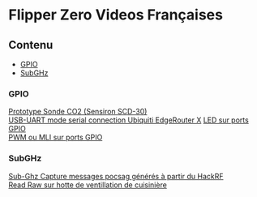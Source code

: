 # Flipper Zero Videos Françaises

## Contenu

* [GPIO](#GPIO)
* [SubGHz](#SubGHz)


### GPIO<a name="GPIO"></a>
<a href="https://www.youtube.com/watch?v=kG5jZiwEDtk">Prototype Sonde CO2 (Sensiron SCD-30)</a>  
<a href="https://www.youtube.com/watch?v=WvaENplg1rs">USB-UART mode serial connection Ubiquiti EdgeRouter X</a>
<a href="https://www.youtube.com/watch?v=1eYUuGCJjxE">LED sur ports GPIO</a>  
<a href="https://www.youtube.com/watch?v=fp9r6MTUW9A">PWM ou MLI sur ports GPIO</a>  


### SubGHz<a name="SubGHz"></a>
<a href="https://www.youtube.com/watch?v=z76LG62hubg">Sub-Ghz Capture messages pocsag générés à partir du HackRF</a>  
<a href="https://www.youtube.com/watch?v=qdwTN4iEVFo">Read Raw sur hotte de ventillation de cuisinière</a>
